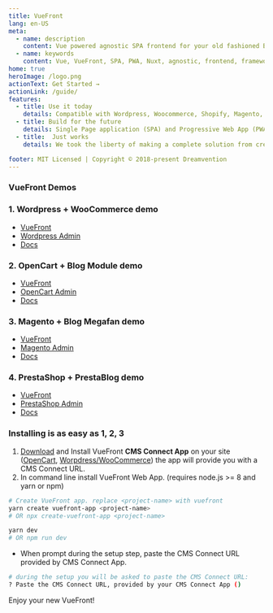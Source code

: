 ```yaml
---
title: VueFront
lang: en-US
meta:
  - name: description
    content: Vue powered agnostic SPA frontend for your old fashioned Blog and E-commerce site.
  - name: keywords
    content: Vue, VueFront, SPA, PWA, Nuxt, agnostic, frontend, framework
home: true
heroImage: /logo.png
actionText: Get Started →
actionLink: /guide/
features:
  - title: Use it today
    details: Compatible with Wordpress, Woocommerce, Shopify, Magento, Drupal, Joomla, Opencart and more.
  - title: Build for the future
    details: Single Page application (SPA) and Progressive Web App (PWA) out of the box.
  - title:  Just works
    details: We took the liberty of making a complete solution from creating the back-end GraphQL module to building the front-end web app.

footer: MIT Licensed | Copyright © 2018-present Dreamvention
---
```


### VueFront Demos

<div class="features">
  <div class="feature">
    <h3>1. Wordpress + WooCommerce demo</h3>
    <ul>
      <li><a href="https://wordpress.vuefront.com/" target="_blank">VueFront</a></li>
      <li><a href="https://wordpress.vuefront.com/wp-admin/" target="_blank">Wordpress Admin</a></li>
      <li><a href="/cms/wordpress.html">Docs</a></li>
    </ul>
  </div>
  <div class="feature">
    <h3>2. OpenCart + Blog Module demo</h3>
    <ul>
      <li><a href="https://opencart.vuefront.com/" target="_blank">VueFront</a></li>
      <li><a href="https://opencart.vuefront.com/admin" target="_blank">OpenCart Admin</a></li>
      <li><a href="/cms/opencart.html">Docs</a></li>
    </ul>
  </div>
  <div class="feature">
    <h3>3. Magento + Blog Megafan demo</h3>
    <ul>
      <li><a href="https://magento.vuefront.com/" target="_blank">VueFront</a></li>
      <li><a href="https://api.magento.vuefront.com/admin/" target="_blank">Magento Admin</a></li>
      <li><a href="/cms/magento.html">Docs</a></li>
    </ul>
  </div>
  <div class="feature">
    <h3>4. PrestaShop + PrestaBlog demo</h3>
    <ul>
      <li><a href="https://prestashop.vuefront.com/" target="_blank">VueFront</a></li>
      <li><a href="https://prestashop.vuefront.com/admin073v6fp6f/" target="_blank">PrestaShop Admin</a></li>
      <li><a href="/cms/prestashop.html">Docs</a></li>
    </ul>
  </div>
</div>



### Installing is as easy as 1, 2, 3

1. [Download](/cms/) and Install VueFront **CMS Connect App** on your site ([OpenCart](/cms/opencart.html), [Worpdress/WooCommerce](/cms/wordpress.html)) the app will provide you with a CMS Connect URL. 
2. In command line install VueFront Web App. (requires node.js >= 8 and yarn or npm)

```bash
# Create VueFront app. replace <project-name> with vuefront
yarn create vuefront-app <project-name>
# OR npx create-vuefront-app <project-name>

yarn dev
# OR npm run dev
```

- When prompt during the setup step, paste the CMS Connect URL provided by CMS Connect App. 

```bash
# during the setup you will be asked to paste the CMS Connect URL:
? Paste the CMS Connect URL, provided by your CMS Connect App ()
```

Enjoy your new VueFront!

